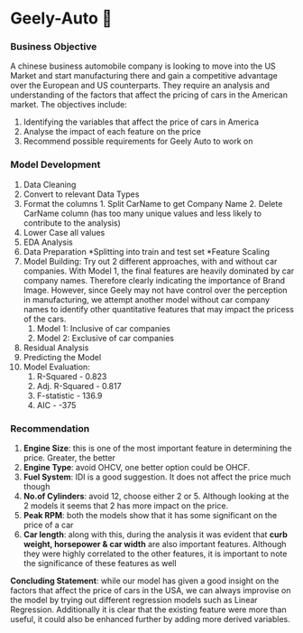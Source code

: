 # Geely-Auto 🚗

### Business Objective
A chinese business automobile company is looking to move into the US Market and start manufacturing there and gain a competitive advantage over the European and US counterparts. They require an analysis and understanding of the factors that affect the pricing of cars in the American market. 
The objectives include:
1. Identifying the variables that affect the price of cars in America
2. Analyse the impact of each feature on the price
3. Recommend possible requirements for Geely Auto to work on

### Model Development
1. Data Cleaning
  1. Convert to relevant Data Types
  2. Format the columns
    1. Split CarName to get Company Name
    2. Delete CarName column (has too many unique values and less likely to contribute to the analysis)
  3. Lower Case all values
2. EDA Analysis
3. Data Preparation
  *Splitting into train and test set
  *Feature Scaling
4. Model Building: Try out 2 different approaches, with and without car companies. With Model 1, the final features are heavily dominated by car company names. Therefore clearly indicating the importance of Brand Image. However, since Geely may not have control over the perception in manufacturing, we attempt another model without car company names to identify other quantitative features that may impact the pricess of the cars. 
    1. Model 1: Inclusive of car companies 
    2. Model 2: Exclusive of car companies
5. Residual Analysis
6. Predicting the Model
7. Model Evaluation: 
    1. R-Squared - 0.823
    2. Adj. R-Squared - 0.817
    3. F-statistic - 136.9
    4. AIC - -375

### Recommendation
1. **Engine Size**: this is one of the most important feature in determining the price. Greater, the better
2. **Engine Type**: avoid OHCV, one better option could be OHCF.
3. **Fuel System**: IDI is a good suggestion. It does not affect the price much though
4. **No.of Cylinders**: avoid 12, choose either 2 or 5. Although looking at the 2 models it seems that 2 has more impact on the price.
5. **Peak RPM**: both the models show that it has some significant on the price of a car
6. **Car length**: along with this, during the analysis it was evident that **curb weight, horsepower & car width** are also important features. Although they were highly correlated to the other features, it is important to note the significance of these features as well


**Concluding Statement**: while our model has given a good insight on the factors that affect the price of cars in the USA, we can always improvise on the model by trying out different regression models such as Linear Regression. Additionally it is clear that the existing feature were more than useful, it could also be enhanced further by adding more derived variables.
    
